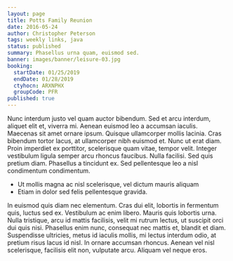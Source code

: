 ```yaml
---
layout: page
title: Potts Family Reunion
date: 2016-05-24
author: Christopher Peterson
tags: weekly links, java
status: published
summary: Phasellus urna quam, euismod sed.
banner: images/banner/leisure-03.jpg
booking:
  startDate: 01/25/2019
  endDate: 01/28/2019
  ctyhocn: ARXNPHX
  groupCode: PFR
published: true
---
```

Nunc interdum justo vel quam auctor bibendum. Sed et arcu interdum, aliquet elit et, viverra mi. Aenean euismod leo a accumsan iaculis. Maecenas sit amet ornare ipsum. Quisque ullamcorper mollis lacinia. Cras bibendum tortor lacus, at ullamcorper nibh euismod et. Nunc ut erat diam. Proin imperdiet ex porttitor, scelerisque quam vitae, tempor velit. Integer vestibulum ligula semper arcu rhoncus faucibus. Nulla facilisi. Sed quis pretium diam. Phasellus a tincidunt ex. Sed pellentesque leo a nisl condimentum condimentum.

* Ut mollis magna ac nisl scelerisque, vel dictum mauris aliquam
* Etiam in dolor sed felis pellentesque gravida.

In euismod quis diam nec elementum. Cras dui elit, lobortis in fermentum quis, luctus sed ex. Vestibulum ac enim libero. Mauris quis lobortis urna. Nulla tristique, arcu id mattis facilisis, velit mi rutrum lectus, ut suscipit orci dui quis nisi. Phasellus enim nunc, consequat nec mattis et, blandit et diam. Suspendisse ultricies, metus id iaculis mollis, mi lectus interdum odio, at pretium risus lacus id nisl. In ornare accumsan rhoncus. Aenean vel nisl scelerisque, facilisis elit non, vulputate arcu. Aliquam vel neque eros.
